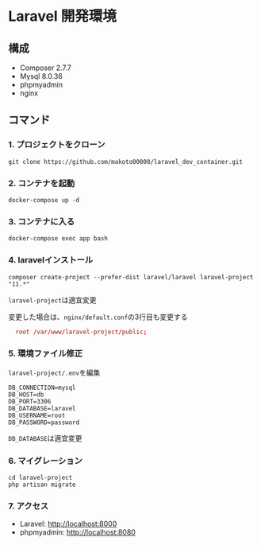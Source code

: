 # Laravel 開発環境

## 構成

- Composer 2.7.7
- Mysql 8.0.36
- phpmyadmin
- nginx

## コマンド

### 1. プロジェクトをクローン

```shell
git clone https://github.com/makoto00000/laravel_dev_container.git
```

### 2. コンテナを起動

```shell
docker-compose up -d
```

### 3. コンテナに入る

```shell
docker-compose exec app bash
```

### 4. laravelインストール

```shell
composer create-project --prefer-dist laravel/laravel laravel-project "11.*"
```

`laravel-project`は適宜変更

変更した場合は、`nginx/default.conf`の3行目も変更する

```conf
  root /var/www/laravel-project/public;
```

### 5. 環境ファイル修正

`laravel-project/.env`を編集

```shell
DB_CONNECTION=mysql
DB_HOST=db
DB_PORT=3306
DB_DATABASE=laravel
DB_USERNAME=root
DB_PASSWORD=password
```

`DB_DATABASE`は適宜変更

### 6. マイグレーション

```shell
cd laravel-project
php artisan migrate
```

### 7. アクセス

- Laravel:
<http://localhost:8000>
- phpmyadmin:
<http://localhost:8080>
